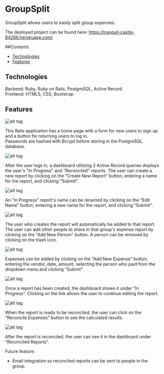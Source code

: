 # GroupSplit

GroupSplit allows users to easily split group expenses.

The deployed project can be found here: https://tranquil-castle-84286.herokuapp.com/

##Contents
* [Technologies](#technologies)
* [Features](#features)

## <a name="technologies"></a>Technologies

Backend: Ruby, Ruby on Rails, PostgreSQL, Active Record<br/>
Frontend: HTML5, CSS, Bootstrap<br/>

## <a name="features"></a>Features

![alt tag](http://g.recordit.co/LyWEijMPJC.gif)

This Rails application has a home page with a form for new users to sign up and a button for returning users to log in.<br>
Passwords are hashed with Bcrypt before storing in the PostgreSQL database.

![alt tag](http://g.recordit.co/JPWXbrtTId.gif)

After the user logs in, a dashboard utilizing 2 Active Record queries displays the user's "In Progress" and "Reconciled" reports. The user can create a new report by clicking on the "Create New Report" button, entering a name for the report, and clicking "Submit".

![alt tag](http://g.recordit.co/H0drioaWHi.gif)

An "In Progress" report's name can be renamed by clicking on the "Edit Name" button, entering a new name for the report, and clicking "Submit".

![alt tag](http://g.recordit.co/TFRbo1J8Sm.gif)

The user who creates the report will automatically be added to that report. The user can add other people to share in that group's expense report by clicking on the "Add New Person" button. A person can be removed by clicking on the trash icon.

![alt tag](http://g.recordit.co/EMl55uq43u.gif)

Expenses can be added by clicking on the "Add New Expense" button, entering the vendor, date, amount, selecting the person who paid from the dropdown menu and clicking "Submit".

![alt tag](http://g.recordit.co/VRCpXJbE8K.gif)

Once a report has been created, the dashboard shows it under "In Progress". Clicking on the link allows the user to continue editing the report.

![alt tag](http://g.recordit.co/1C3COdrV00.gif)

When the report is ready to be reconciled, the user can click on the "Reconcile Expenses" button to see the calculated results.

![alt tag](http://g.recordit.co/U6EVOwfEJr.gif)

After the report is reconciled, the user can see it in the dashboard under "Reconciled Reports". 

Future feature:
* Email integration so reconciled reports can be sent to people in the group.
